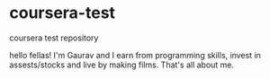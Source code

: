 # coursera-test
coursera test repository

hello fellas!
I'm Gaurav and I earn from programming skills, invest in assests/stocks and live by making films.
That's all about me.
